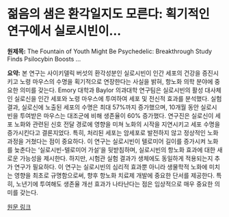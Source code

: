 # 젊음의 샘은 환각일지도 모른다: 획기적인 연구에서 실로시빈이…

**원제목:** The Fountain of Youth Might Be Psychedelic: Breakthrough Study Finds Psilocybin Boosts ...

**요약:** 본 연구는 사이키델릭 버섯의 환각성분인 실로시빈이 인간 세포의 건강을 증진시키고 노령 마우스의 수명을 획기적으로 연장한다는 사실을 밝혀, 항노화 의학 분야에 중요한 의미를 갖는다.  Emory 대학과 Baylor 의과대학 연구팀은 실로시빈의 활성 대사체인 실로신을 인간 세포와 노령 마우스에 투여하여 세포 및 전신적 효과를 분석했다.  실험 결과, 실로신에 노출된 세포의 수명은 최대 57%까지 증가했으며, 10개월 동안 실로시빈을 투여받은 마우스는 대조군에 비해 생존율이 60% 증가했다.  연구진은 실로신이 세포 노화와 관련된 신호 전달 경로에 영향을 미쳐 노화의 시작을 지연시키고 세포 수명을 증가시킨다고 결론지었다.  특히, 처리된 세포는 암세포로 발전하지 않고 정상적인 노화 과정을 거쳤다는 점이 중요하다.  이 연구는 실로시빈이 텔로미어 길이를 증가시켜 노화를 늦춘다는 ‘실로시빈-텔로미어 가설’을 뒷받침하며, 실로시빈의 항노화 효과에 대한 새로운 가능성을 제시한다.  하지만, 시험관 실험 결과가 생체에도 동일하게 적용되는지 추가 연구가 필요하다.  이 연구는 실로시빈의 심리적 효과뿐 아니라 생물학적 노화에 미치는 영향을 최초로 규명함으로써, 향후 항노화 치료제 개발에 중요한 단서를 제공한다.  특히, 노년기에 투여해도 생존율 개선 효과가 나타난다는 점은 임상적으로 매우 중요한 의미를 갖는다.

[원문 링크](https://thedebrief.org/the-fountain-of-youth-might-be-psychedelic-breakthrough-study-finds-psilocybin-boosts-lifespan-and-cellular-health/)
